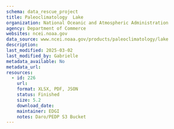 ```yaml
---
schema: data_rescue_project 
title: Paleoclimatology  Lake
organization: National Oceanic and Atmospheric Administration
agency: Department of Commerce
websites: ncei.noaa.gov
data_source: www.ncei.noaa.gov/products/paleoclimatology/lake
description: 
last_modified: 2025-03-02
last_modified_by: Gabrielle
metadata_available: No
metadata_url: 
resources:
  - id: 226
    url: 
    format: XLSX, PDF, JSON
    status: Finished
    size: 5.2
    download_date: 
    maintainer: EDGI
    notes: Daro/PEDP S3 Bucket
---
```


